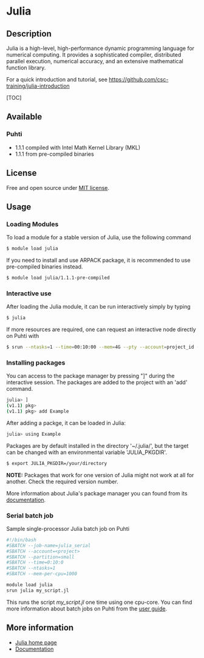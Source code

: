 # Julia

## Description

Julia is a high-level, high-performance dynamic programming language for
numerical computing. It provides a sophisticated compiler, distributed
parallel execution, numerical accuracy, and an extensive mathematical
function library.

For a quick introduction and tutorial, see https://github.com/csc-training/julia-introduction 

[TOC]

## Available

### Puhti
-   1.1.1 compiled with Intel Math Kernel Library (MKL)
-   1.1.1 from pre-compiled binaries

## License
Free and open source under [MIT license](https://github.com/JuliaLang/julia/blob/master/LICENSE.md).

## Usage

### Loading Modules

To load a module for a stable version of Julia, use the following command

```bash
$ module load julia
```

If you need to install and use ARPACK package, it is recommended to use pre-compiled binaries instead.

```bash
$ module load julia/1.1.1-pre-compiled
```

### Interactive use

After loading the Julia module, it can be run interactively simply by
typing

```bash
$ julia
```

If more resources are required, one can request an interactive node
directly on Puhti with

```bash
$ srun --ntasks=1 --time=00:10:00 --mem=4G --pty --account=project_id --partition=small julia
```

### Installing packages

You can access to the package manager by pressing "]" during the interactive session. The packages are added to the project with an 'add' command.

```bash
julia> ]
(v1.1) pkg>
(v1.1) pkg> add Example
```

After adding a packge, it can be loaded in Julia:

```bash
julia> using Example
```

Packages are by default installed in the directory '~/.julia/', but the target can be changed with an environmental variable 'JULIA_PKGDIR'.

```bash
$ export JULIA_PKGDIR=/your/directory
```

**NOTE:** Packages that work for one version of Julia might not work at all for another. Check the required version number.

More information about Julia's package manager you can found from its [documentation](https://julialang.github.io/Pkg.jl/v1/).

### Serial batch job

Sample single-processor Julia batch job on Puhti

```bash
#!/bin/bash 
#SBATCH --job-name=julia_serial
#SBATCH --account=<project>
#SBATCH --partition=small
#SBATCH --time=0:10:0
#SBATCH --ntasks=1
#SBATCH --mem-per-cpu=1000

module load julia
srun julia my_script.jl
```

This runs the script <var>my\_script.jl</var> one time using one cpu-core. You can find more information about batch jobs on Puhti from the [user guide](../computing/running/getting-started.md).

## More information

* [Julia home page](https://julialang.org )
* [Documentation](https://docs.julialang.org)
